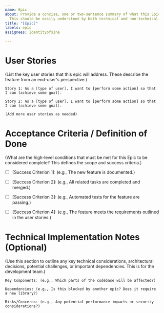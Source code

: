 ```yaml
---
name: Epic
about: Provide a concise, one or two-sentence summary of what this Epic aims to achieve.
  This should be easily understood by both technical and non-technical audiences.
title: "[Epic]"
labels: epic
assignees: Identityofsine

---
```


# User Stories

(List the key user stories that this epic will address. These describe the feature from an end-user's perspective.)

    Story 1: As a [type of user], I want to [perform some action] so that I can [achieve some goal].

    Story 2: As a [type of user], I want to [perform some action] so that I can [achieve some goal].

    (Add more user stories as needed)

# Acceptance Criteria / Definition of Done

(What are the high-level conditions that must be met for this Epic to be considered complete? This defines the scope and success criteria.)
- [ ] [Success Criterion 1]: (e.g., The new feature is documented.)

- [ ] [Success Criterion 2]: (e.g., All related tasks are completed and merged.)

- [ ] [Success Criterion 3]: (e.g., Automated tests for the feature are passing.)

- [ ] [Success Criterion 4]: (e.g., The feature meets the requirements outlined in the user stories.)

# Technical Implementation Notes (Optional)

(Use this section to outline any key technical considerations, architectural decisions, potential challenges, or important dependencies. This is for the development team.)

    Key Components: (e.g., Which parts of the codebase will be affected?)

    Dependencies: (e.g., Is this blocked by another epic? Does it require a new library?)

    Risks/Concerns: (e.g., Any potential performance impacts or security considerations?)
